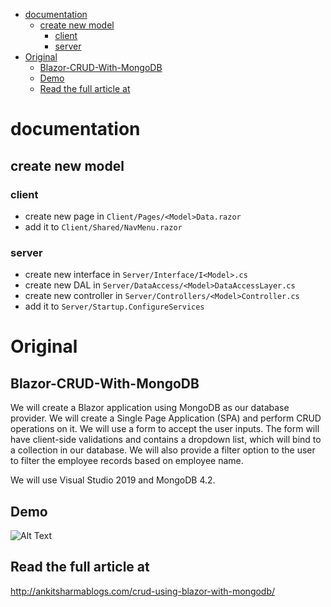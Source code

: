 - [documentation](#documentation)
  - [create new model](#create-new-model)
    - [client](#client)
    - [server](#server)
- [Original](#original)
  - [Blazor-CRUD-With-MongoDB](#blazor-crud-with-mongodb)
  - [Demo](#demo)
  - [Read the full article at](#read-the-full-article-at)


# documentation

## create new model

### client

- create new page in `Client/Pages/<Model>Data.razor`
- add it to `Client/Shared/NavMenu.razor`

### server

- create new interface in `Server/Interface/I<Model>.cs`
- create new DAL in `Server/DataAccess/<Model>DataAccessLayer.cs`
- create new controller in `Server/Controllers/<Model>Controller.cs`
- add it to `Server/Startup.ConfigureServices`<br>
  

# Original

## Blazor-CRUD-With-MongoDB
We will create a Blazor application using MongoDB as our database provider. We will create a Single Page Application (SPA) and perform CRUD operations on it. We will use a form to accept the user inputs. The form will have client-side validations and contains a dropdown list, which will bind to a collection in our database. We will also provide a filter option to the user to filter the employee records based on employee name.

We will use Visual Studio 2019 and MongoDB 4.2.

## Demo

![Alt Text](./Output/BlazorWithMongo.gif)

## Read the full article at

http://ankitsharmablogs.com/crud-using-blazor-with-mongodb/

